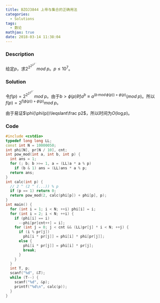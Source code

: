```yaml
---
title: BZOJ3844 上帝与集合的正确用法
categories:
  - Solutions
tags:
  - 数论
mathjax: true
date: 2018-03-14 11:38:04
---
```


### Description

给定$p$，求$2^{2^{2^{2^{2^{\cdots}}}}}mod\; p$。$p\leqslant 10^7$。

<!--more-->

### Solution

令$f(p)=2^{2^{2^{2^{2^{\cdots}}}}}mod\; p$。由于$b>\phi(p)$时$a^b\equiv a^{(b\,mod\,\phi(p))+\phi(p)}(mod\;p)$。所以$f(p)=2^{f(\phi(p))+\phi(p)}mod\; p$。

由于易证$\phi(\phi(p))\leqslant\frac p2$，所以时间为$O(\log p)$。

### Code

```cpp
#include <cstdio>
typedef long long LL;
const int N = 10000050;
int phi[N], pr[N / 10], cnt;
int pow_mod(int a, int b, int p) {
  int ans = 1;
  for (; b; b >>= 1, a = (LL)a * a % p)
    if (b & 1) ans = (LL)ans * a % p;
  return ans;
}
int calc(int p) {
  // 2 ^ (2 ^ (...)) % p
  if (p == 1) return 0;
  return pow_mod(2, calc(phi[p]) + phi[p], p);
}
int main() {
  for (int i = 1; i < N; ++i) phi[i] = i;
  for (int i = 2; i < N; ++i) {
    if (phi[i] == i)
      --phi[pr[cnt++] = i];
    for (int j = 0; j < cnt && (LL)pr[j] * i < N; ++j) {
      if (i % pr[j])
        phi[i * pr[j]] = phi[i] * phi[pr[j]];
      else {
        phi[i * pr[j]] = phi[i] * pr[j];
        break;
      }
    }
  }
  int T, p;
  scanf("%d", &T);
  while (T--) {
    scanf("%d", &p);
    printf("%d\n", calc(p));
  }
}
```
